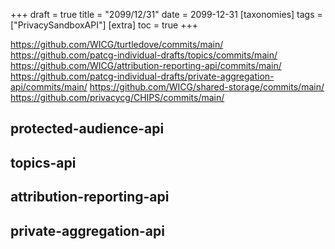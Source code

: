 +++
draft = true
title = "2099/12/31"
date = 2099-12-31
[taxonomies]
tags = ["PrivacySandboxAPI"]
[extra]
toc = true
+++

https://github.com/WICG/turtledove/commits/main/
https://github.com/patcg-individual-drafts/topics/commits/main/
https://github.com/WICG/attribution-reporting-api/commits/main/
https://github.com/patcg-individual-drafts/private-aggregation-api/commits/main/
https://github.com/WICG/shared-storage/commits/main/
https://github.com/privacycg/CHIPS/commits/main/

## protected-audience-api

## topics-api

## attribution-reporting-api

## private-aggregation-api

